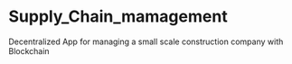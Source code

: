 # Supply_Chain_mamagement
Decentralized App for managing a small scale construction company with Blockchain 
